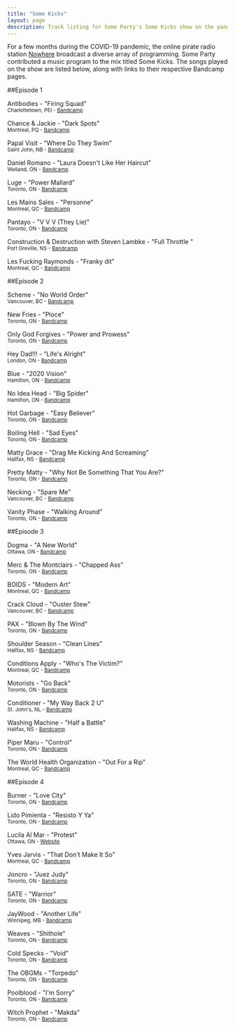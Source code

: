 ```yaml
---
title: "Some Kicks"
layout: page
description: Track listing for Some Party's Some Kicks show on the pandemic pirate radio station Nowhere
---
```


For a few months during the COVID-19 pandemic, the online pirate radio station [Nowhere](https://www.nowherefm.net/) broadcast a diverse array of programming. Some Party contributed a music program to the mix titled Some Kicks. The songs played on the show are listed below, along with links to their respective Bandcamp pages.

<a name="episode1"></a>
##Episode 1

Antibodies - "Firing Squad"
<small><br/>Charlottetown, PEI - [Bandcamp](https://antibodieschtn.bandcamp.com)</small>

Chance & Jackie - "Dark Spots"
<small><br/>Montreal, PQ - [Bandcamp](https://chanceandjackie.bandcamp.com)</small>

Papal Visit	 - "Where Do They Swim"
<small><br/>Saint John, NB - [Bandcamp](https://papalvisit.bandcamp.com/)</small>

Daniel Romano - "Laura Doesn't Like Her Haircut"
<small><br/>Welland, ON - [Bandcamp](https://danielromano.bandcamp.com/)</small>

Luge - "Power Mallard"
<small><br/>Toronto, ON - [Bandcamp](https://hugeluge.bandcamp.com/)</small>

Les Mains Sales - "Personne"
<small><br/>Montreal, QC - [Bandcamp](https://lesmainssalesmontreal.bandcamp.com/)</small>

Pantayo - "V V V (They Lie)"
<small><br/>Toronto, ON - [Bandcamp](https://pantayo.bandcamp.com)</small>

Construction & Destruction with Steven Lambke - "Full Throttle "
<small><br/>Port Greville, NS - [Bandcamp](https://constructionanddestruction.bandcamp.com/)</small>

Les Fucking Raymonds - "Franky dit"
<small><br/>Montreal, QC - [Bandcamp](https://lesfuckingraymonds.bandcamp.com/)</small>

<a name="episode2"></a>
##Episode 2

Scheme - "No World Order"
<small><br/>Vancouver, BC - [Bandcamp](https://schemepunk.bandcamp.com)</small>

New Fries - "Ploce"
<small><br/>Toronto, ON - [Bandcamp](https://newfries.bandcamp.com/)</small>

Only God Forgives - "Power and Prowess"
<small><br/>Toronto, ON - [Bandcamp](https://onlygodforgivesto.bandcamp.com)</small>

Hey Dad!!! - "Life's Alright"
<small><br/>London, ON - [Bandcamp](https://getparty.bandcamp.com/track/lifes-alright)</small>

Blue - "2020 Vision"
<small><br/>Hamilton, ON - [Bandcamp](https://itcantallbeblue.bandcamp.com)</small>

No Idea Head - "Big Spider"
<small><br/>Hamilton, ON - [Bandcamp](https://drewthomson.bandcamp.com/album/no-idea-head)</small>

Hot Garbage - "Easy Believer"
<small><br/>Toronto, ON - [Bandcamp](https://hotgarbagemusic.com)</small>

Boiling Hell - "Sad Eyes"
<small><br/>Toronto, ON - [Bandcamp](https://boilinghell.bandcamp.com/)</small>

Matty Grace - "Drag Me Kicking And Screaming"
<small><br/>Halifax, NS - [Bandcamp](https://mattygrace.bandcamp.com/)</small>

Pretty Matty - "Why Not Be Something That You Are?"
<small><br/>Toronto, ON - [Bandcamp](https://prettymatty.com/)</small>

Necking - "Spare Me"
<small><br/>Vancouver, BC - [Bandcamp](https://neckingband.bandcamp.com/)</small>

Vanity Phase - "Walking Around"
<small><br/>Toronto, ON - [Bandcamp](https://vanityphase.bandcamp.com)</small>

<a name="episode3"></a>
##Episode 3

Dogma - "A New World"
<small><br/>Ottawa, ON - [Bandcamp](https://dogmapeacepunk.bandcamp.com/)</small>

Merc & The Montclairs - "Chapped Ass"
<small><br/>Toronto, ON - [Bandcamp](https://mercandthemontclairs.bandcamp.com)</small>

BOIDS - "Modern Art"
<small><br/>Montreal, QC - [Bandcamp](https://boids.bandcamp.com)</small>

Crack Cloud - "Ouster Stew"
<small><br/>Vancouver, BC - [Bandcamp](https://crackcloud.bandcamp.com/)</small>

PAX - "Blown By The Wind"
<small><br/>Toronto, ON - [Bandcamp](https://paxtheband.bandcamp.com/)</small>

Shoulder Season - "Clean Lines"
<small><br/>Halifax, NS - [Bandcamp](https://shoulderseasonhfx.bandcamp.com)</small>

Conditions Apply - "Who's The Victim?"
<small><br/>Montreal, QC - [Bandcamp](https://conditionsapplymtl.bandcamp.com)</small>

Motorists - "Go Back"
<small><br/>Toronto, ON - [Bandcamp](https://motorists.bandcamp.com)</small>

Conditioner - "My Way Back 2 U"
<small><br/>St. John's, NL - [Bandcamp](https://ccconditionerrr.bandcamp.com)</small>

Washing Machine - "Half a Battle"
<small><br/>Halifax, NS - [Bandcamp](https://washingmachine.bandcamp.com)</small>

Piper Maru - "Control"
<small><br/>Toronto, ON - [Bandcamp](https://pipermaru.bandcamp.com)</small>

The World Health Organization - "Out For a Rip"
<small><br/>Montreal, QC - [Bandcamp](https://theworldhealthorganization.bandcamp.com)</small>

<a name="episode4"></a>
##Episode 4

Burner - "Love City"
<small><br/>Toronto, ON - [Bandcamp](https://burnerband.bandcamp.com)</small>

Lido Pimienta - "Resisto Y Ya"
<small><br/>Toronto, ON - [Bandcamp](https://lidopimienta.bandcamp.com)</small>

Lucila Al Mar - "Protest"
<small><br/>Ottawa, ON - [Website](https://lucilaalmar.com/)</small>

Yves Jarvis - "That Don't Make It So"
<small><br/>Montreal, QC - [Bandcamp](https://yvesjarvis.bandcamp.com)</small>

Joncro - "Juez Judy"
<small><br/>Toronto, ON - [Bandcamp](https://joncro.bandcamp.com)</small>

SATE - "Warrior"
<small><br/>Toronto, ON - [Bandcamp](https://stateofsate.bandcamp.com)</small>

JayWood - "Another Life"
<small><br/>Winnipeg, MB - [Bandcamp](https://jaywood1.bandcamp.com/)</small>

Weaves - "Shithole"
<small><br/>Toronto, ON - [Bandcamp](https://weaves.bandcamp.com)</small>

Cold Specks - "Void"
<small><br/>Toronto, ON - [Bandcamp](https://coldspecks.bandcamp.com/)</small>

The OBGMs - "Torpedo"
<small><br/>Toronto, ON - [Bandcamp](https://theobgms.bandcamp.com)</small>

Poolblood - "I'm Sorry"
<small><br/>Toronto, ON - [Bandcamp](https://poolblood.bandcamp.com/)</small>

Witch Prophet - "Makda"
<small><br/>Toronto, ON - [Bandcamp](https://witchprophet.bandcamp.com)</small>
